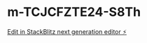 # m-TCJCFZTE24-S8Th

[Edit in StackBlitz next generation editor ⚡️](https://stackblitz.com/~/github.com/m0x0m0x/m-TCJCFZTE24-S8Th)